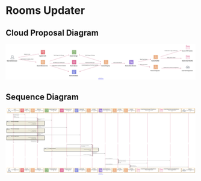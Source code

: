 # Rooms Updater

## Cloud Proposal Diagram

![Cloud Proposal Diagram](./update_room_cloud_workflow.svg)

## Sequence Diagram

![Cloud Proposal Diagram](./update_room_sequence_diagram.svg)

